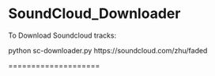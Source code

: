 SoundCloud_Downloader
=====================

To Download Soundcloud tracks:<br>
<p> python sc-downloader.py https://soundcloud.com/zhu/faded </p>

====================
